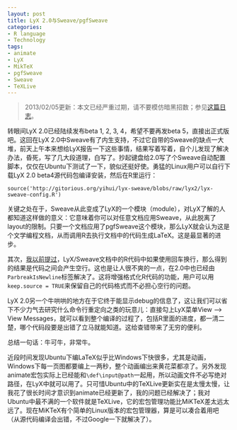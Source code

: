 ```yaml
---
layout: post
title: LyX 2.0与Sweave/pgfSweave
categories:
- R language
- Technology
tags:
- animate
- LyX
- MikTeX
- pgfSweave
- Sweave
- TeXLive
---
```


> 2013/02/05更新：本文已经严重过期，请不要模仿暗黑招数；参见[这篇日志](http://yihui.name/cn/2010/02/misc-issues-in-latex-lyx-r-sweave-pgfsweave/)。

转眼间LyX 2.0已经陆续发布beta 1, 2, 3, 4，希望不要再发beta 5，直接出正式版吧。这回在LyX 2.0中Sweave有了内生支持，不过它自带的Sweave的缺点一大堆，前天上午本来想给LyX报告一下这些事情，结果写着写着，自个儿发现了解决办法，昏死，写了几大段道理，白写了。抄起键盘给2.0写了个Sweave自动配置脚本，仅仅在Ubuntu下测试了一下，貌似还挺好使。勇猛的Linux用户可以自行下载LyX 2.0 beta4源代码包编译安装，然后在R里运行：

    source('http://gitorious.org/yihui/lyx-sweave/blobs/raw/lyx2/lyx-sweave-config.R')

关键之处在于，Sweave从此变成了LyX的一个模块（module），对LyX了解的人都知道这样做的意义：它意味着你可以对任意文档应用Sweave，从此脱离了layout的限制。只要一个文档应用了pgfSweave这个模块，那么LyX就会认为这是个文学编程文档，从而调用R去执行文档中的代码生成LaTeX。这是最显著的进步。

其次，[我以前提过](http://yihui.name/cn/2010/12/lyx-sweave-misc-notes/)，LyX/Sweave文档中的R代码中如果使用回车换行，那么得到的结果是代码之间会产生空行。这也是让人很不爽的一点，在2.0中也已经由`ParbreakIsNewline`标签解决了。这将增强格式化R代码的功能，用户可以用`keep.source = TRUE`来保留自己的代码格式而不必担心空行的问题。

LyX 2.0另一个牛哄哄的地方在于它终于能显示debug的信息了，这让我们可以省下不少力气去研究什么命令行重定向之类的玩意儿：直接勾上LyX菜单View --> View Messages，就可以看到整个编译的过程了，包括R里面的进度，都一清二楚，哪个代码段要是出错了立马就能知道。这给查错带来了无穷的便利。

总结一句话：牛可牛，非常牛。

近段时间发现Ubuntu下编LaTeX似乎比Windows下快很多，尤其是动画，Windows下每一页图都要编上一两秒，整个动画编出来黄花菜都凉了。另外发现animate宏包实际上已经能和`\def\input@path`一起用，所以动画文件不必写绝对路径，在LyX中就可以用了。只可惜Ubuntu中的TeXLive更新实在是太慢太慢，让我花了很长时间才意识到animate已经更新了，我的问题已经解决了；我对Ubuntu中最不满的一个软件就是TeXLive，它的宏包管理功能比MiKTeX差太远太远了。现在MiKTeX有个简单的Linux版本的宏包管理器，算是可以凑合着用吧（从源代码编译会出错，不过Google一下就解决了）。
